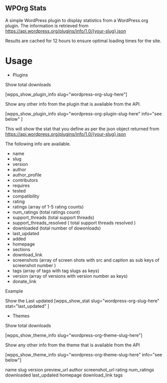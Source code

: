 ## WPOrg Stats ## 

A simple WordPress plugin to display statistics from a WordPress.org plugin. The information is retrieved from https://api.wordpress.org/plugins/info/1.0/{your-slug}.json

Results are cached for 12 hours to ensure optimal loading times for the site. 


# Usage # 

- Plugins 

Show total downloads 

[wpps_show_plugin_info slug="wordpress-org-slug-here"] 

Show any other info from the plugin that is available from the API.

[wpps_show_plugin_info slug="wordpress-org-plugin-slug-here" info="see below" ] 

This will show the stat that you define as per the json object returned from https://api.wordpress.org/plugins/info/1.0/{your-slug}.json 

The following info are available. 

* name 
* slug
* version 
* author
* author_profile
* contributors 
* requires
* tested
* compatibility
* rating
* ratings (array of 1-5 rating counts)
* num_ratings (total ratings count)
* support_threads (total support threads)
* support_threads_resolved ( total support threads resolved )
* downloaded (total number of dowonloads)
* last_updated 
* added
* homepage
* sections
* download_link
* screenshots (array of screen shots with src and caption as sub keys of screenshot number )
* tags (array of tags with tag slugs as keys)
* version (array of versions with version number as keys)
* donate_link 

Example 

Show the Last updated [wpps_show_stat slug="wordpress-org-slug-here" stat="last_updated" ] 

- Themes 

Show total downloads 

[wpps_show_theme_info slug="wordpress-org-theme-slug-here"] 

Show any other info from the theme that is available from the API 

[wpps_show_theme_info slug="wordpress-org-theme-slug-here" info="see below"] 

name
slug
version
preview_url
author
screenshot_url
rating
num_ratings
downloaded
last_updated
homepage
download_link
tags
